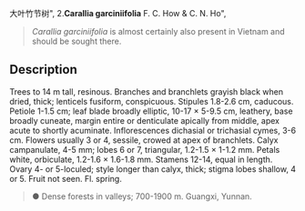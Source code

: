 大叶竹节树",
2.**Carallia garciniifolia** F. C. How & C. N. Ho",

> *Carallia garciniifolia* is almost certainly also present in Vietnam and should be sought there.

## Description
Trees to 14 m tall, resinous. Branches and branchlets grayish black when dried, thick; lenticels fusiform, conspicuous. Stipules 1.8-2.6 cm, caducous. Petiole 1-1.5 cm; leaf blade broadly elliptic, 10-17 × 5-9.5 cm, leathery, base broadly cuneate, margin entire or denticulate apically from middle, apex acute to shortly acuminate. Inflorescences dichasial or trichasial cymes, 3-6 cm. Flowers usually 3 or 4, sessile, crowed at apex of branchlets. Calyx campanulate, 4-5 mm; lobes 6 or 7, triangular, 1.2-1.5 × 1-1.2 mm. Petals white, orbiculate, 1.2-1.6 × 1.6-1.8 mm. Stamens 12-14, equal in length. Ovary 4- or 5-loculed; style longer than calyx, thick; stigma lobes shallow, 4 or 5. Fruit not seen. Fl. spring.

> ● Dense forests in valleys; 700-1900 m. Guangxi, Yunnan.
